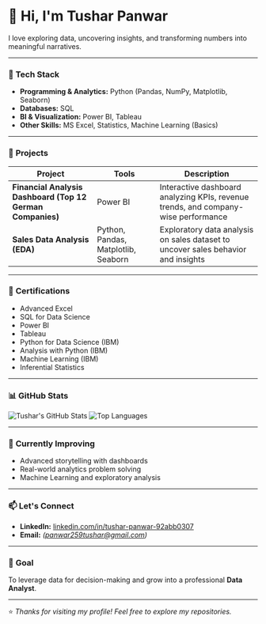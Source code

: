 # 👋 Hi, I'm Tushar Panwar  
I love exploring data, uncovering insights, and transforming numbers into meaningful narratives.

---

### 🧰 **Tech Stack**
- **Programming & Analytics:** Python (Pandas, NumPy, Matplotlib, Seaborn)
- **Databases:** SQL
- **BI & Visualization:** Power BI, Tableau
- **Other Skills:** MS Excel, Statistics, Machine Learning (Basics)

---

### 📌 **Projects**

| Project | Tools | Description |
|---------|--------|-------------|
| **Financial Analysis Dashboard (Top 12 German Companies)** | Power BI | Interactive dashboard analyzing KPIs, revenue trends, and company-wise performance |
| **Sales Data Analysis (EDA)** | Python, Pandas, Matplotlib, Seaborn | Exploratory data analysis on sales dataset to uncover sales behavior and insights |

---

### 📜 **Certifications**
- Advanced Excel  
- SQL for Data Science  
- Power BI  
- Tableau  
- Python for Data Science (IBM)  
- Analysis with Python (IBM)  
- Machine Learning (IBM)  
- Inferential Statistics

---

### 📊 **GitHub Stats**
![Tushar's GitHub Stats](https://github-readme-stats.vercel.app/api?username=panwars259&show_icons=true&theme=default)
![Top Languages](https://github-readme-stats.vercel.app/api/top-langs/?username=panwars259&layout=compact&theme=default)

---

### 🌱 **Currently Improving**
- Advanced storytelling with dashboards  
- Real-world analytics problem solving  
- Machine Learning and exploratory analysis

---

### 📫 **Let's Connect**
- **LinkedIn:** [linkedin.com/in/tushar-panwar-92abb0307](https://www.linkedin.com/in/tushar-panwar-92abb0307/)
- **Email:** *(panwar259tushar@gmail.com)*

---

### 🏁 **Goal**
To leverage data for decision-making and grow into a professional **Data Analyst**.

---

⭐ *Thanks for visiting my profile! Feel free to explore my repositories.*

